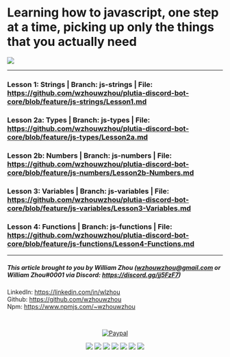 # Learning how to javascript, one step at a time, picking up only the things that you actually need
![](https://cdn.discordapp.com/emojis/356733322975772673.png)

<hr>

### Lesson 1: Strings | Branch: js-strings | File: <https://github.com/wzhouwzhou/plutia-discord-bot-core/blob/feature/js-strings/Lesson1.md><br>
### Lesson 2a: Types | Branch: js-types | File: <https://github.com/wzhouwzhou/plutia-discord-bot-core/blob/feature/js-types/Lesson2a.md><br>
### Lesson 2b: Numbers | Branch: js-numbers | File: <https://github.com/wzhouwzhou/plutia-discord-bot-core/blob/feature/js-numbers/Lesson2b-Numbers.md>
### Lesson 3: Variables | Branch: js-variables | File: <https://github.com/wzhouwzhou/plutia-discord-bot-core/blob/feature/js-variables/Lesson3-Variables.md>
### Lesson 4: Functions | Branch: js-functions | File: <https://github.com/wzhouwzhou/plutia-discord-bot-core/blob/feature/js-functions/Lesson4-Functions.md>

<hr>

##### This article brought to you by William Zhou (wzhouwzhou@gmail.com or William Zhou#0001 via Discord: <a href="https://discord.gg/jj5FzF7">https://discord.gg/jj5FzF7</a>)

LinkedIn: <a href="https://linkedin.com/in/wlzhou"><https://linkedin.com/in/wlzhou></a><br>
Github: <a href="https://github.com/wzhouwzhou"><https://github.com/wzhouwzhou></a><br>
Npm: <a href="https://www.npmjs.com/~wzhouwzhou"><https://www.npmjs.com/~wzhouwzhou></a><br>

<div align="center">
    <br />
    <p><a href="https://paypal.me/wzhouwzhou"><img src="https://img.shields.io/badge/donate-paypal-009cde.svg?style=for-the-badge&logo=PayPal" alt="Paypal" /></a></p>
    <p>
    <a href="https://nodei.co/npm/ytsearcher/"><img src="https://nodei.co/npm/ytsearcher.png?stars=true&downloads=true"></a>
    <a href="https://nodei.co/npm/ytsearcher-cli/"><img src="https://nodei.co/npm/ytsearcher-cli.png?stars=true&downloads=true"></a>
    <a href="https://nodei.co/npm/discordblacklist/"><img src="https://nodei.co/npm/discordblacklist.png?stars=true&downloads=true"></a>
    <a href="https://nodei.co/npm/easypathutil/"><img src="https://nodei.co/npm/easypathutil.png?stars=true&downloads=true"></a>
    <a href="https://nodei.co/npm/easyurban/"><img src="https://nodei.co/npm/easyurban.png?stars=true&downloads=true"></a>
    <a href="https://nodei.co/npm/sbify/"><img src="https://nodei.co/npm/sbify.png?stars=true&downloads=true"></a>
    <a href="https://nodei.co/npm/suyamiko-api/"><img src="https://nodei.co/npm/suyamiko-api.png?stars=true&downloads=true"></a>
    </p>
</div>
